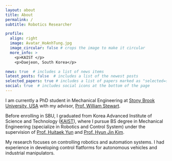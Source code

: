 ```yaml
---
layout: about
title: About
permalink: /
subtitle: Robotics Researcher

profile:
  align: right
  image: Avatar_HoAnhTung.jpg
  image_circular: false # crops the image to make it circular
  more_info: >
    <p>KAIST </p>
    <p>Daejeon, South Korea</p>

news: true  # includes a list of news items
latest_posts: false  # includes a list of the newest posts
selected_papers: true # includes a list of papers marked as "selected={true}"
social: true  # includes social icons at the bottom of the page
---
```


I am currently a PhD student in Mechanical Engineering at [Stony Brook University, USA](https://www.stonybrook.edu/) with my advisor, [Prof. William Stewart](https://scholar.google.com/citations?user=UdGrhc0AAAAJ&hl=en&oi=ao). 

Before enrolling in SBU, I graduated from Korea Advanced Institute of Science and Technology ([KAIST](https://www.kaist.ac.kr/en/)), where I pursue BS degree in Mechanical Engineering (specialize in Robotics and Control System) under the supervision of [Prof. Huitaek Yun](https://scholar.google.com/citations?user=-1agGGkAAAAJ&hl=en&oi=ao) and [Prof. Hyun Jin Kim](https://scholar.google.com/citations?user=msC__OwAAAAJ&hl=en&oi=ao). 

My research focuses on controlling robotics and automation systems. I had experience in developing control flatforms for autonomous vehicles and industrial manipulators.